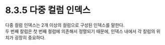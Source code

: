 # 8.3.5 다중 컬럼 인덱스 
다중 컬럼 인덱스는 2개 이상의 컬럼으로 구성된 인덱스를 말한다.     
두 번째 칼럼은 첫 번째 컬럼에 의존해서 정렬되기 때문에, 인덱스 내에서 각 칼럼의 위치가 굉장히 중요하다. 